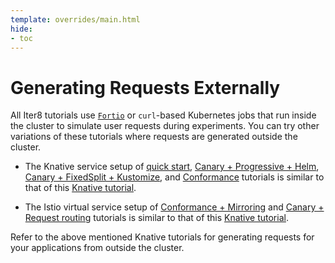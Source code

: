 ```yaml
---
template: overrides/main.html
hide:
- toc
---
```


# Generating Requests Externally

All Iter8 tutorials use [`Fortio`](https://github.com/fortio/fortio) or `curl`-based Kubernetes jobs that run inside the cluster to simulate user requests during experiments. You can try other variations of these tutorials where requests are generated outside the cluster.

- The Knative service setup of [quick start](/getting-started/quick-start/with-knative/), [Canary + Progressive + Helm](/code-samples/knative/canary-progressive/), [Canary + FixedSplit + Kustomize](/code-samples/knative/canary-fixedsplit/), and [Conformance](/code-samples/knative/conformance/) tutorials is similar to that of this [Knative tutorial](https://knative.dev/docs/serving/samples/traffic-splitting/index.html#traffic-splitting).

- The Istio virtual service setup of [Conformance + Mirroring](/code-samples/knative/mirroring/) and [Canary + Request routing](/code-samples/knative/requestrouting/) tutorials is similar to that of this [Knative tutorial](https://knative.dev/docs/serving/samples/knative-routing-go/index.html#access-the-services).

Refer to the above mentioned Knative tutorials for generating requests for your applications from outside the cluster.

